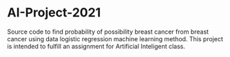 # AI-Project-2021
Source code to find probability of possibility breast cancer from breast cancer using data logistic regression machine learning method. This project is intended to fulfill an assignment for Artificial Inteligent class.
